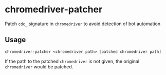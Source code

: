 # chromedriver-patcher
Patch `cdc_` signature in `chromedriver` to avoid detection of bot automation

## Usage
`chromedriver-patcher <chromedriver path> [patched chromedriver path]` 

If the path to the patched `chromedriver` is not given, the original `chromedriver` would be patched.
